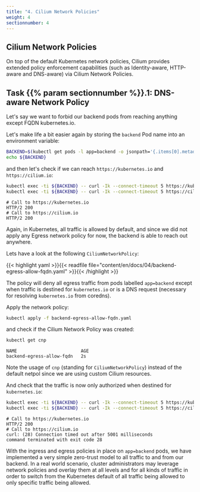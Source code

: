 ```yaml
---
title: "4. Cilium Network Policies"
weight: 4
sectionnumber: 4
---
```


## Cilium Network Policies

On top of the default Kubernetes network policies, Cilium provides extended policy enforcement capabilities (such as Identity-aware, HTTP-aware and DNS-aware) via Cilium Network Policies.


## Task {{% param sectionnumber %}}.1: DNS-aware Network Policy

Let's say we want to forbid our backend pods from reaching anything except FQDN kubernetes.io.

Let's make life a bit easier again by storing the `backend` Pod name into an environment variable:

```bash
BACKEND=$(kubectl get pods -l app=backend -o jsonpath='{.items[0].metadata.name}')
echo ${BACKEND}
```

and then let's check if we can reach `https://kubernetes.io` and `https://cilium.io`:

```bash
kubectl exec -ti ${BACKEND} -- curl -Ik --connect-timeout 5 https://kubernetes.io | head -1
kubectl exec -ti ${BACKEND} -- curl -Ik --connect-timeout 5 https://cilium.io | head -1
```

```
# Call to https://kubernetes.io 
HTTP/2 200 
# Call to https://cilium.io
HTTP/2 200 
```

Again, in Kubernetes, all traffic is allowed by default, and since we did not apply any Egress network policy for now, the backend is able to reach out anywhere.

Lets have a look at the following `CiliumNetworkPolicy`:

{{< highlight yaml >}}{{< readfile file="content/en/docs/04/backend-egress-allow-fqdn.yaml" >}}{{< /highlight >}}

The policy will deny all egress traffic from pods labelled `app=backend` except when traffic is destined for `kubernetes.io` or is a DNS request (necessary for resolving `kubernetes.io` from coredns).

Apply the network policy:

```bash
kubectl apply -f backend-egress-allow-fqdn.yaml
```

and check if the Cilium Network Policy was created:

```bash
kubectl get cnp                                
```

```
NAME                        AGE
backend-egress-allow-fqdn   2s
```

Note the usage of `cnp` (standing for `CiliumNetworkPolicy`) instead of the default netpol since we are using custom Cilium resources.

And check that the traffic is now only authorized when destined for `kubernetes.io`:

```bash
kubectl exec -ti ${BACKEND} -- curl -Ik --connect-timeout 5 https://kubernetes.io | head -1
kubectl exec -ti ${BACKEND} -- curl -Ik --connect-timeout 5 https://cilium.io | head -1
```

```
# Call to https://kubernetes.io 
HTTP/2 200 
# Call to https://cilium.io
curl: (28) Connection timed out after 5001 milliseconds
command terminated with exit code 28

```

With the ingress and egress policies in place on `app=backend` pods, we have implemented a very simple zero-trust model to all traffic to and from our backend. In a real world scenario, cluster administrators may leverage network policies and overlay them at all levels and for all kinds of traffic in order to switch from the Kubernetes default of all traffic being allowed to only specific traffic being allowed.
